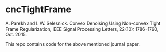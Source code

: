# cncTightFrame
A. Parekh and I. W. Selesnick. Convex Denoising Using Non-convex Tight Frame Regularization, IEEE Signal Processing Letters, 22(10): 1786-1790, Oct. 2015. 

This repo contains code for the above mentioned journal paper. 
